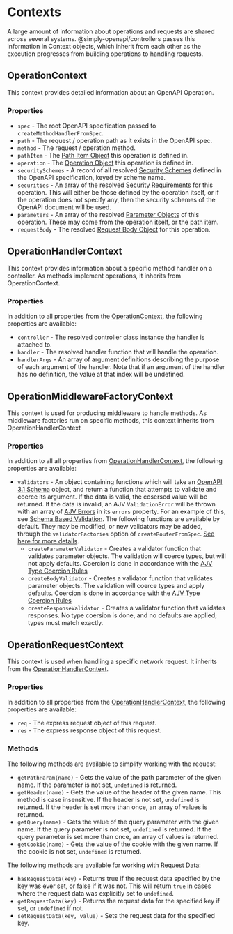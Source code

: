# Contexts

A large amount of information about operations and requests are shared across several systems. @simply-openapi/controllers passes this information in Context objects, which inherit from each other as the execution progresses from building operations to handling requests.

## OperationContext

This context provides detailed information about an OpenAPI Operation.

### Properties

- `spec` - The root OpenAPI specification passed to `createMethodHandlerFromSpec`.
- `path` - The request / operation path as it exists in the OpenAPI spec.
- `method` - The request / operation method.
- `pathItem` - The [Path Item Object](https://spec.openapis.org/oas/v3.1.0#path-item-object) this operation is defined in.
- `operation` - The [Operation Object](https://spec.openapis.org/oas/v3.1.0#operationObject) this operation is defined in.
- `securitySchemes` - A record of all resolved [Security Schemes](https://spec.openapis.org/oas/v3.1.0#security-scheme-object) defined in the OpenAPI specification, keyed by scheme name.
- `securities` - An array of the resolved [Security Requirements](https://spec.openapis.org/oas/v3.1.0#security-requirement-object) for this operation. This will either be those defined by the operation itself, or if the operation does not specify any, then the security schemes of the OpenAPI document will be used.
- `parameters` - An array of the resolved [Parameter Objects](https://spec.openapis.org/oas/v3.1.0#parameter-object) of this operation. These may come from the operation itself, or the path item.
- `requestBody` - The resolved [Request Body Object](https://spec.openapis.org/oas/v3.1.0#request-body-object) for this operation.

## OperationHandlerContext

This context provides information about a specific method handler on a controller. As methods implement operations, it inherits from OperationContext.

### Properties

In addition to all properties from the [OperationContext](#operationcontext), the following properties are available:

- `controller` - The resolved controller class instance the handler is attached to.
- `handler` - The resolved handler function that will handle the operation.
- `handlerArgs` - An array of argument definitions describing the purpose of each argument of the handler. Note that if an argument of the handler has no definition, the value at that index will be undefined.

## OperationMiddlewareFactoryContext

This context is used for producing middleware to handle methods. As middleware factories run on specific methods, this context inherits from OperationHandlerContext

### Properties

In addition to all all properties from [OperationHandlerContext](#OperationHandlerContext), the following properties are available:

- `validators` - An object containing functions which will take an [OpenAPI 3.1 Schema](https://spec.openapis.org/oas/v3.1.0#schema-object) object, and return a function that attempts to validate and coerce its argument. If the data is valid, the cosersed value will be returned. If the data is invalid, an AJV `ValidationError` will be thrown with an array of [AJV Errors](https://ajv.js.org/api.html#validation-errors) in its `errors` property. For an example of this, see [Schema Based Validation](../dev/writing-handler-middleware.md#schema-based-validation).
  The following functions are available by default. They may be modified, or new validators may be added, through the `validatorFactories` option of `createRouterFromSpec`. [See here for more details](../dev/creating-express-routes.md#modifying-or-adding-openapi-schema-validators).
  - `createParameterValidator` - Creates a validator function that validates parameter objects. The validation will coerce types, but will not apply defaults. Coercion is done in accordance with the [AJV Type Coercion Rules](https://ajv.js.org/coercion.html)
  - `createBodyValidator` - Creates a validator function that validates parameter objects. The validation will coerce types and apply defaults. Coercion is done in accordance with the [AJV Type Coercion Rules](https://ajv.js.org/coercion.html)
  - `createResponseValidator` - Creates a validator function that validates responses. No type coersion is done, and no defaults are applied; types must match exactly.

## OperationRequestContext

This context is used when handling a specific network request. It inherits from the [OperationHandlerContext](#OperationHandlerContext).

### Properties

In addition to all properties from the [OperationHandlerContext](#OperationHandlerContext), the following properties are available:

- `req` - The express request object of this request.
- `res` - The express response object of this request.

### Methods

The following methods are available to simplify working with the request:

- `getPathParam(name)` - Gets the value of the path parameter of the given name.
  If the parameter is not set, `undefined` is returned.
- `getHeader(name)` - Gets the value of the header of the given name. This method is case insensitive.
  If the header is not set, `undefined` is returned.
  If the header is set more than once, an array of values is returned.
- `getQuery(name)` - Gets the value of the query parameter with the given name.
  If the query parameter is not set, `undefined` is returned.
  If the query parameter is set more than once, an array of values is returned.
- `getCookie(name)` - Gets the value of the cookie with the given name.
  If the cookie is not set, `undefined` is returned.

The following methods are available for working with [Request Data](../dev/request-data.md):

- `hasRequestData(key)` - Returns true if the request data specified by the key was ever set, or false if it was not. This will return `true` in cases where the request data was explicitly set to `undefined`.
- `getRequestData(key)` - Returns the request data for the specified key if set, or `undefined` if not.
- `setRequestData(key, value)` - Sets the request data for the specified key.
